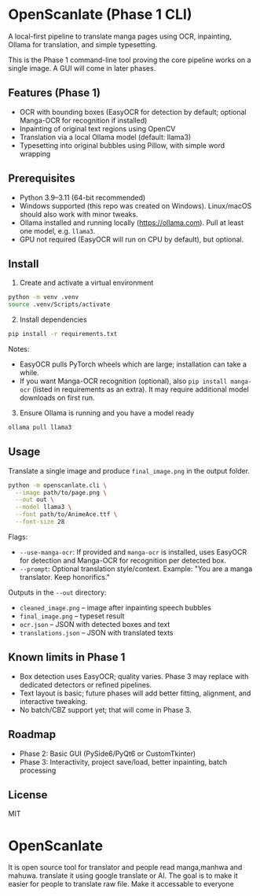 # OpenScanlate (Phase 1 CLI)

A local-first pipeline to translate manga pages using OCR, inpainting, Ollama for translation, and simple typesetting.

This is the Phase 1 command-line tool proving the core pipeline works on a single image. A GUI will come in later phases.

## Features (Phase 1)

- OCR with bounding boxes (EasyOCR for detection by default; optional Manga-OCR for recognition if installed)
- Inpainting of original text regions using OpenCV
- Translation via a local Ollama model (default: llama3)
- Typesetting into original bubbles using Pillow, with simple word wrapping

## Prerequisites

- Python 3.9–3.11 (64-bit recommended)
- Windows supported (this repo was created on Windows). Linux/macOS should also work with minor tweaks.
- Ollama installed and running locally (https://ollama.com). Pull at least one model, e.g. `llama3`.
- GPU not required (EasyOCR will run on CPU by default), but optional.

## Install

1) Create and activate a virtual environment

```bash
python -m venv .venv
source .venv/Scripts/activate
```

2) Install dependencies

```bash
pip install -r requirements.txt
```

Notes:
- EasyOCR pulls PyTorch wheels which are large; installation can take a while.
- If you want Manga-OCR recognition (optional), also `pip install manga-ocr` (listed in requirements as an extra). It may require additional model downloads on first run.

3) Ensure Ollama is running and you have a model ready

```bash
ollama pull llama3
```

## Usage

Translate a single image and produce `final_image.png` in the output folder.

```bash
python -m openscanlate.cli \
  --image path/to/page.png \
  --out out \
  --model llama3 \
  --font path/to/AnimeAce.ttf \
  --font-size 28
```

Flags:
- `--use-manga-ocr`: If provided and `manga-ocr` is installed, uses EasyOCR for detection and Manga-OCR for recognition per detected box.
- `--prompt`: Optional translation style/context. Example: "You are a manga translator. Keep honorifics."

Outputs in the `--out` directory:
- `cleaned_image.png` – image after inpainting speech bubbles
- `final_image.png` – typeset result
- `ocr.json` – JSON with detected boxes and text
- `translations.json` – JSON with translated texts

## Known limits in Phase 1

- Box detection uses EasyOCR; quality varies. Phase 3 may replace with dedicated detectors or refined pipelines.
- Text layout is basic; future phases will add better fitting, alignment, and interactive tweaking.
- No batch/CBZ support yet; that will come in Phase 3.

## Roadmap

- Phase 2: Basic GUI (PySide6/PyQt6 or CustomTkinter)
- Phase 3: Interactivity, project save/load, better inpainting, batch processing

## License

MIT
# OpenScanlate
It is open source tool for translator and people read manga,manhwa and mahuwa. translate it using google translate or AI. The goal is to make it easier for people to translate raw file. Make it accessable to everyone

